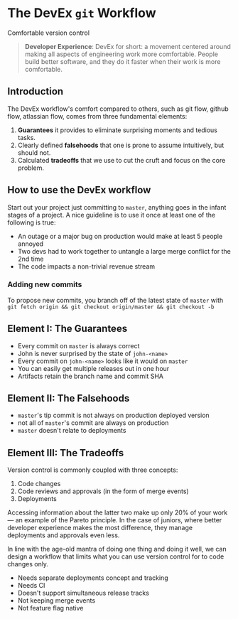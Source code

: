 # The DevEx `git` Workflow

Comfortable version control

> **Developer Experience**:
> DevEx for short: a movement centered around making all aspects of engineering work more comfortable.
> People build better software,
> and they do it faster when their work is more comfortable.

## Introduction

The DevEx workflow's comfort compared to others,
such as git flow, github flow, atlassian flow,
comes from three fundamental elements:

1. **Guarantees** it provides to eliminate surprising moments and tedious tasks.
2. Clearly defined **falsehoods** that one is prone to assume intuitively, but should not.
3. Calculated **tradeoffs** that we use to cut the cruft and focus on the core problem.

## How to use the DevEx workflow

Start out your project just committing to `master`,
anything goes in the infant stages of a project.
A nice guideline is to use it once at least one of the following is true:

- An outage or a major bug on production would make at least 5 people annoyed
- Two devs had to work together to untangle a large merge conflict for the 2nd time
- The code impacts a non-trivial revenue stream

### Adding new commits

To propose new commits, you branch off of the latest state of `master` with `git fetch origin && git checkout origin/master && git checkout -b`

## Element I: The Guarantees

- Every commit on `master` is always correct
- John is never surprised by the state of `john-<name>`
- Every commit on `john-<name>` looks like it would on `master`
- You can easily get multiple releases out in one hour
- Artifacts retain the branch name and commit SHA

## Element II: The Falsehoods

- `master`'s tip commit is not always on production deployed version
- not all of `master`'s commit are always on production
- `master` doesn't relate to deployments

## Element III: The Tradeoffs

Version control is commonly coupled with three concepts:

1. Code changes
2. Code reviews and approvals (in the form of merge events)
3. Deployments

Accessing information about the latter two make up only 20% of your work
— an example of the Pareto principle.
In the case of juniors, where better developer experience makes the most difference,
they manage deployments and approvals even less.

In line with the age-old mantra of doing one thing and doing it well,
we can design a workflow that limits what you can use version control for
to code changes only.

- Needs separate deployments concept and tracking
- Needs CI
- Doesn't support simultaneous release tracks
- Not keeping merge events
- Not feature flag native

